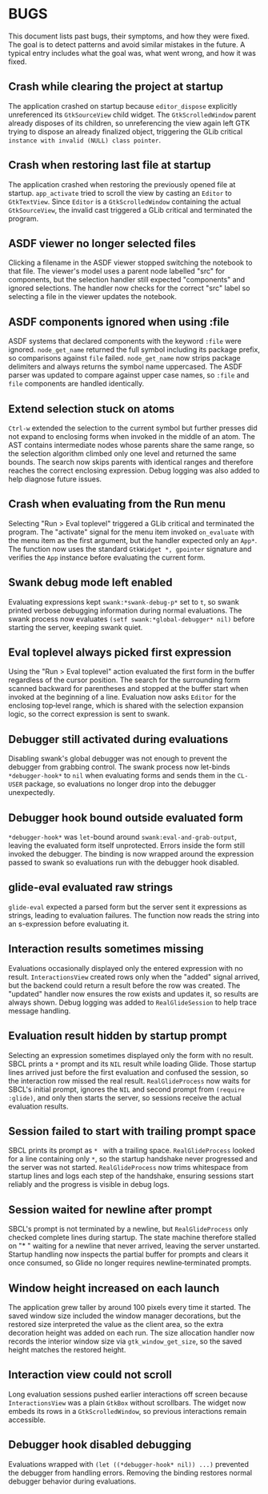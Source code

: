 # BUGS

This document lists past bugs, their symptoms, and how they were fixed. The goal is to detect patterns and avoid similar
mistakes in the future. A typical entry includes what the goal was, what went wrong, and how it was fixed.

## Crash while clearing the project at startup

The application crashed on startup because `editor_dispose` explicitly unreferenced its `GtkSourceView` child
widget. The `GtkScrolledWindow` parent already disposes of its children, so unreferencing the view again left GTK trying
to dispose an already finalized object, triggering the GLib critical `instance with invalid (NULL) class pointer`.

## Crash when restoring last file at startup

The application crashed when restoring the previously opened file at startup. 
`app_activate` tried to scroll the view by casting an `Editor` to
`GtkTextView`. Since `Editor` is a `GtkScrolledWindow` containing the
actual `GtkSourceView`, the invalid cast triggered a GLib critical and
terminated the program.

## ASDF viewer no longer selected files

Clicking a filename in the ASDF viewer stopped switching the notebook to that
file. The viewer's model uses a parent node labelled "src" for components, but
the selection handler still expected "components" and ignored selections. The
handler now checks for the correct "src" label so selecting a file in the
viewer updates the notebook.

## ASDF components ignored when using :file

ASDF systems that declared components with the keyword `:file` were ignored.
`node_get_name` returned the full symbol including its package prefix, so
comparisons against `file` failed. `node_get_name` now strips package
delimiters and always returns the symbol name uppercased. The ASDF parser was
updated to compare against upper case names, so `:file` and `file` components
are handled identically.

## Extend selection stuck on atoms

`Ctrl-w` extended the selection to the current symbol but further presses did
not expand to enclosing forms when invoked in the middle of an atom. The AST
contains intermediate nodes whose parents share the same range, so the
selection algorithm climbed only one level and returned the same bounds. The
search now skips parents with identical ranges and therefore reaches the
correct enclosing expression. Debug logging was also added to help diagnose
future issues.

## Crash when evaluating from the Run menu

Selecting "Run > Eval toplevel" triggered a GLib critical and terminated the
program. The "activate" signal for the menu item invoked `on_evaluate` with the
menu item as the first argument, but the handler expected only an `App*`. The
function now uses the standard `GtkWidget *, gpointer` signature and verifies
the `App` instance before evaluating the current form.

## Swank debug mode left enabled

Evaluating expressions kept `swank:*swank-debug-p*` set to `t`, so swank printed
verbose debugging information during normal evaluations. The swank process now
evaluates `(setf swank:*global-debugger* nil)` before starting the server,
keeping swank quiet.

## Eval toplevel always picked first expression

Using the "Run > Eval toplevel" action evaluated the first form in the buffer
regardless of the cursor position. The search for the surrounding form scanned
backward for parentheses and stopped at the buffer start when invoked at the
beginning of a line. Evaluation now asks `Editor` for the enclosing
top‑level range, which is shared with the selection expansion logic, so the
correct expression is sent to swank.

## Debugger still activated during evaluations

Disabling swank's global debugger was not enough to prevent the debugger from
grabbing control. The swank process now let-binds `*debugger-hook*` to `nil`
when evaluating forms and sends them in the `CL-USER` package, so evaluations
no longer drop into the debugger unexpectedly.

## Debugger hook bound outside evaluated form

`*debugger-hook*` was `let`-bound around `swank:eval-and-grab-output`, leaving
the evaluated form itself unprotected. Errors inside the form still invoked the
debugger. The binding is now wrapped around the expression passed to swank so
evaluations run with the debugger hook disabled.

## glide-eval evaluated raw strings

`glide-eval` expected a parsed form but the server sent it expressions as
strings, leading to evaluation failures. The function now reads the string into
an s-expression before evaluating it.

## Interaction results sometimes missing

Evaluations occasionally displayed only the entered expression with no result.
`InteractionsView` created rows only when the "added" signal arrived, but the
backend could return a result before the row was created. The "updated"
handler now ensures the row exists and updates it, so results are always shown.
Debug logging was added to `RealGlideSession` to help trace message handling.

## Evaluation result hidden by startup prompt

Selecting an expression sometimes displayed only the form with no result.
SBCL prints a `*` prompt and its `NIL` result while loading Glide. Those
startup lines arrived just before the first evaluation and confused the
session, so the interaction row missed the real result. `RealGlideProcess`
now waits for SBCL's initial prompt, ignores the `NIL` and second prompt from
`(require :glide)`, and only then starts the server, so sessions receive the
actual evaluation results.

## Session failed to start with trailing prompt space

SBCL prints its prompt as `* ` with a trailing space. `RealGlideProcess` looked
for a line containing only `*`, so the startup handshake never progressed and
the server was not started. `RealGlideProcess` now trims whitespace from
startup lines and logs each step of the handshake, ensuring sessions start
reliably and the progress is visible in debug logs.

## Session waited for newline after prompt

SBCL's prompt is not terminated by a newline, but `RealGlideProcess` only
checked complete lines during startup. The state machine therefore stalled on
"* " waiting for a newline that never arrived, leaving the server unstarted.
Startup handling now inspects the partial buffer for prompts and clears it once
consumed, so Glide no longer requires newline‑terminated prompts.

## Window height increased on each launch

The application grew taller by around 100 pixels every time it started. The
saved window size included the window manager decorations, but the restored
size interpreted the value as the client area, so the extra decoration height
was added on each run. The size allocation handler now records the interior
window size via `gtk_window_get_size`, so the saved height matches the restored
height.

## Interaction view could not scroll

Long evaluation sessions pushed earlier interactions off screen because
`InteractionsView` was a plain `GtkBox` without scrollbars. The widget now
embeds its rows in a `GtkScrolledWindow`, so previous interactions remain
accessible.

## Debugger hook disabled debugging

Evaluations wrapped with `(let ((*debugger-hook* nil)) ...)` prevented the
debugger from handling errors. Removing the binding restores normal debugger
behavior during evaluations.
